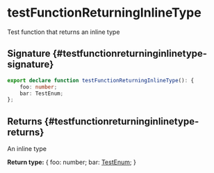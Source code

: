 # testFunctionReturningInlineType

Test function that returns an inline type

## Signature {#testfunctionreturninginlinetype-signature}

```typescript
export declare function testFunctionReturningInlineType(): {
    foo: number;
    bar: TestEnum;
};
```

## Returns {#testfunctionreturninginlinetype-returns}

An inline type

<b>Return type:</b> { foo: number; bar: [TestEnum](docs/simple-suite-test/testenum-enum)<!-- -->; }